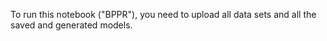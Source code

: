 To run this notebook ("BPPR"), you need to upload all data sets and all the saved and generated models.